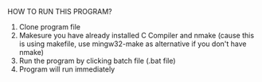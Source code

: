 HOW TO RUN THIS PROGRAM?

1. Clone program file
2. Makesure you have already installed C Compiler and nmake (cause this is using makefile, use mingw32-make as alternative if you don't have nmake)
3. Run the program by clicking batch file (.bat file)
4. Program will run immediately

